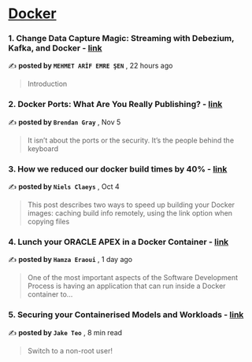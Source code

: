 
<h1><a href=https://medium.com/tag/docker/recommended target="_blank" rel="noopener noreferrer">Docker</a></h1>
<h3>1. Change Data Capture Magic: Streaming with Debezium, Kafka, and Docker - <a href=https://medium.com/yazilim-vip/change-data-capture-magic-streaming-with-debezium-kafka-and-docker-fa31328ef14e?source=tag_recommended_feed---------0-84----------docker----------676b01de_3a3c_4c86_ac2b_1aea60634b71------- target="_blank" rel="noopener noreferrer">link</a></h3>

✍️ **posted by `MEHMET ARİF EMRE ŞEN`** <date> , 22 hours ago</date>

<blockquote>Introduction</blockquote>

<h3>2. Docker Ports: What Are You Really Publishing? - <a href=https://medium.com/@caring_lion_hedgehog_829/docker-ports-what-are-you-really-publishing-df473669093c?source=tag_recommended_feed---------1-107----------docker----------676b01de_3a3c_4c86_ac2b_1aea60634b71------- target="_blank" rel="noopener noreferrer">link</a></h3>

✍️ **posted by `Brendan Gray`** <date> , Nov 5</date>

<blockquote>It isn’t about the ports or the security. It’s the people behind the keyboard</blockquote>

<h3>3. How we reduced our docker build times by 40% - <a href=https://medium.com/datamindedbe/how-we-reduced-our-docker-build-times-by-40-afea7b7f5fe7?source=tag_recommended_feed---------2-85----------docker----------676b01de_3a3c_4c86_ac2b_1aea60634b71------- target="_blank" rel="noopener noreferrer">link</a></h3>

✍️ **posted by `Niels Claeys`** <date> , Oct 4</date>

<blockquote>This post describes two ways to speed up building your Docker images: caching build info remotely, using the link option when copying files</blockquote>

<h3>4. Lunch your ORACLE APEX in a Docker Container - <a href=https://medium.com/@hamzaeraoui2000/lunch-your-oracle-apex-in-a-docker-container-22a16e27a6b3?source=tag_recommended_feed---------3-84----------docker----------676b01de_3a3c_4c86_ac2b_1aea60634b71------- target="_blank" rel="noopener noreferrer">link</a></h3>

✍️ **posted by `Hamza Eraoui`** <date> , 1 day ago</date>

<blockquote>One of the most important aspects of the Software Development Process is having an application that can run inside a Docker container to…</blockquote>

<h3>5. Securing your Containerised Models and Workloads - <a href=https://medium.com/towards-data-science/securing-your-containerised-models-and-workloads-3bff4d90a07b?source=tag_recommended_feed---------4-107----------docker----------676b01de_3a3c_4c86_ac2b_1aea60634b71------- target="_blank" rel="noopener noreferrer">link</a></h3>

✍️ **posted by `Jake Teo`** <date> , 8 min read</date>

<blockquote>Switch to a non-root user!</blockquote>

